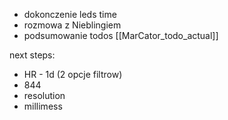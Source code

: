 - dokonczenie leds time
- rozmowa z Nieblingiem
- podsumowanie todos [[MarCator_todo_actual]]




next steps:
- HR - 1d (2 opcje filtrow)
- 844
- resolution
- millimess